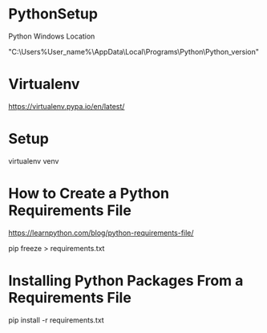 # PythonSetup
Python Windows Location

"C:\Users\%User_name%\AppData\Local\Programs\Python\Python_version"

# Virtualenv
https://virtualenv.pypa.io/en/latest/

# Setup
virtualenv venv

# How to Create a Python Requirements File
https://learnpython.com/blog/python-requirements-file/

pip freeze > requirements.txt

# Installing Python Packages From a Requirements File
pip install -r requirements.txt